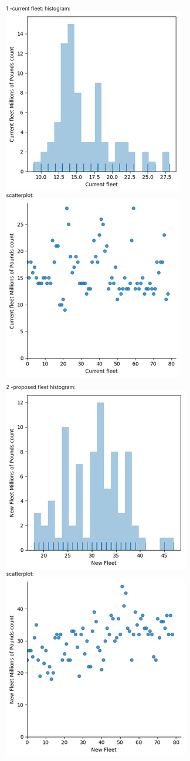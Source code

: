 1 -current fleet:
histogram:
![logo](./current_fleet_histogram.png?raw=true)
scatterplot:
![logo](./current_fleet_plot.png?raw=true)

2 -proposed fleet
histogram:
![logo](./proposed_fleet_histogram.png?raw=true)
scatterplot:
![logo](./proposed_fleet_plot.png?raw=true)


